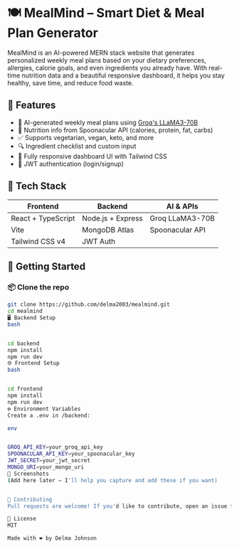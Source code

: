 # 🍽️ MealMind – Smart Diet & Meal Plan Generator

MealMind is an AI-powered MERN stack website that generates personalized weekly meal plans based on your dietary preferences, allergies, calorie goals, and even ingredients you already have. With real-time nutrition data and a beautiful responsive dashboard, it helps you stay healthy, save time, and reduce food waste.

## 🌟 Features

- 🧠 AI-generated weekly meal plans using [Groq's LLaMA3-70B](https://groq.com/)
- 🍏 Nutrition info from Spoonacular API (calories, protein, fat, carbs)
- ✅ Supports vegetarian, vegan, keto, and more
- 🔍 Ingredient checklist and custom input
- 📱 Fully responsive dashboard UI with Tailwind CSS
- 🔐 JWT authentication (login/signup)

## 🔧 Tech Stack

| Frontend | Backend | AI & APIs |
|---------|---------|-----------|
| React + TypeScript | Node.js + Express | Groq LLaMA3-70B |
| Vite | MongoDB Atlas | Spoonacular API |
| Tailwind CSS v4 | JWT Auth |  |

## 🚀 Getting Started

### 📦 Clone the repo

```bash
git clone https://github.com/delma2003/mealmind.git
cd mealmind
🖥️ Backend Setup
bash


cd backend
npm install
npm run dev
🌐 Frontend Setup
bash


cd frontend
npm install
npm run dev
⚙️ Environment Variables
Create a .env in /backend:

env


GROQ_API_KEY=your_groq_api_key
SPOONACULAR_API_KEY=your_spoonacular_key
JWT_SECRET=your_jwt_secret
MONGO_URI=your_mongo_uri
📸 Screenshots
(Add here later – I'll help you capture and add these if you want)


🤝 Contributing
Pull requests are welcome! If you'd like to contribute, open an issue first to discuss what you’d like to add or change.

📜 License
MIT

Made with ❤️ by Delma Johnson